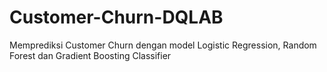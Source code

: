# Customer-Churn-DQLAB
Memprediksi Customer Churn dengan model Logistic Regression, Random Forest dan Gradient Boosting Classifier
